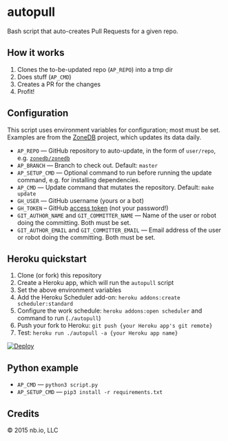 # autopull

Bash script that auto-creates Pull Requests for a given repo.

## How it works

1. Clones the to-be-updated repo (`AP_REPO`) into a tmp dir
1. Does stuff (`AP_CMD`)
1. Creates a PR for the changes
1. Profit!

## Configuration

This script uses environment variables for configuration; most must be set. Examples are from the [ZoneDB](http://zonedb.org/) project, which updates its data daily.

- `AP_REPO` — GitHub repository to auto-update, in the form of `user/repo`, e.g. [`zonedb/zonedb`](https://github.com/zonedb/zonedb)
- `AP_BRANCH` — Branch to check out. Default: `master`
- `AP_SETUP_CMD` — Optional command to run before running the update command, e.g. for installing dependencies.
- `AP_CMD` — Update command that mutates the repository. Default: `make update`
- `GH_USER` — GitHub username (yours or a bot)
- `GH_TOKEN` – GitHub [access token](https://help.github.com/articles/creating-an-access-token-for-command-line-use/) (not your password!)
- `GIT_AUTHOR_NAME` and `GIT_COMMITTER_NAME` — Name of the user or robot doing the committing. Both must be set.
- `GIT_AUTHOR_EMAIL` and `GIT_COMMITTER_EMAIL` — Email address of the user or robot doing the committing. Both must be set.

## Heroku quickstart

1. Clone (or fork) this repository
1. Create a Heroku app, which will run the `autopull` script
1. Set the above environment variables
1. Add the Heroku Scheduler add-on: `heroku addons:create scheduler:standard`
1. Configure the work schedule: `heroku addons:open scheduler` and command to run (`./autopull`)
1. Push your fork to Heroku: `git push {your Heroku app's git remote}`
1. Test: `heroku run ./autopull -a {your Heroku app name}`

[![Deploy](https://www.herokucdn.com/deploy/button.svg)](https://heroku.com/deploy?template=https://github.com/weppos/autopull)

## Python example

- `AP_CMD` — `python3 script.py`
- `AP_SETUP_CMD` — `pip3 install -r requirements.txt`

## Credits

© 2015 nb.io, LLC
